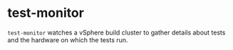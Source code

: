 # test-monitor

`test-monitor` watches a vSphere build cluster to gather details about tests and the hardware on which the tests run.

